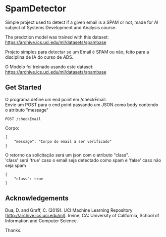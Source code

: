 # SpamDetector
Simple project used to detect if a given email is a SPAM or not, made for AI subject of Systems Development and Analysis course.

The predction model was trained with this dataset:
https://archive.ics.uci.edu/ml/datasets/spambase

Projeto simples para detectar se um Email é SPAM ou não, feito para a disciplina de IA do curso de ADS.

O Modelo foi treinado usando este dataset:
https://archive.ics.uci.edu/ml/datasets/spambase


## Get Started
O programa define um end point em /checkEmail.  
Envie um POST para o end point passando um JSON como body contendo o atributo "message"

    POST /checkEmail

Corpo:

    {
        "message": "Corpo do email a ser verificado"
    }

O retorno da solicitação será um json com o atributo "class".  
'class' será 'true' caso o email seja detectado como spam e 'false' caso não seja spam

    {
        "class": true
    }

## Acknowledgements

Dua, D. and Graff, C. (2019). UCI Machine Learning Repository [http://archive.ics.uci.edu/ml]. Irvine, CA: University of California, School of Information and Computer Science. 

Thanks.